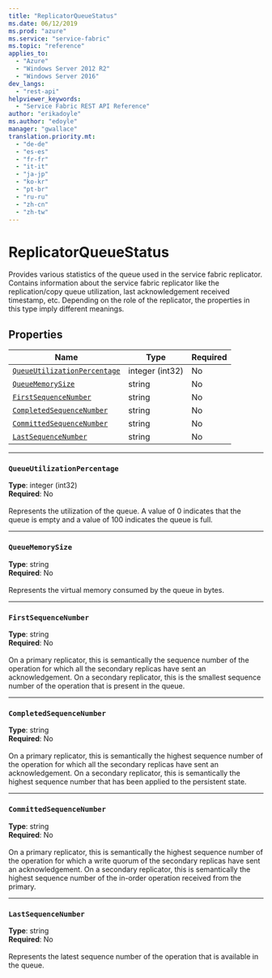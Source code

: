 ```yaml
---
title: "ReplicatorQueueStatus"
ms.date: 06/12/2019
ms.prod: "azure"
ms.service: "service-fabric"
ms.topic: "reference"
applies_to: 
  - "Azure"
  - "Windows Server 2012 R2"
  - "Windows Server 2016"
dev_langs: 
  - "rest-api"
helpviewer_keywords: 
  - "Service Fabric REST API Reference"
author: "erikadoyle"
ms.author: "edoyle"
manager: "gwallace"
translation.priority.mt: 
  - "de-de"
  - "es-es"
  - "fr-fr"
  - "it-it"
  - "ja-jp"
  - "ko-kr"
  - "pt-br"
  - "ru-ru"
  - "zh-cn"
  - "zh-tw"
---
```

# ReplicatorQueueStatus

Provides various statistics of the queue used in the service fabric replicator.
Contains information about the service fabric replicator like the replication/copy queue utilization, last acknowledgement received timestamp, etc.
Depending on the role of the replicator, the properties in this type imply different meanings.


## Properties
| Name | Type | Required |
| --- | --- | --- |
| [`QueueUtilizationPercentage`](#queueutilizationpercentage) | integer (int32) | No |
| [`QueueMemorySize`](#queuememorysize) | string | No |
| [`FirstSequenceNumber`](#firstsequencenumber) | string | No |
| [`CompletedSequenceNumber`](#completedsequencenumber) | string | No |
| [`CommittedSequenceNumber`](#committedsequencenumber) | string | No |
| [`LastSequenceNumber`](#lastsequencenumber) | string | No |

____
### `QueueUtilizationPercentage`
__Type__: integer (int32) <br/>
__Required__: No<br/>
<br/>
Represents the utilization of the queue. A value of 0 indicates that the queue is empty and a value of 100 indicates the queue is full.

____
### `QueueMemorySize`
__Type__: string <br/>
__Required__: No<br/>
<br/>
Represents the virtual memory consumed by the queue in bytes.

____
### `FirstSequenceNumber`
__Type__: string <br/>
__Required__: No<br/>
<br/>
On a primary replicator, this is semantically the sequence number of the operation for which all the secondary replicas have sent an acknowledgement.
On a secondary replicator, this is the smallest sequence number of the operation that is present in the queue.


____
### `CompletedSequenceNumber`
__Type__: string <br/>
__Required__: No<br/>
<br/>
On a primary replicator, this is semantically the highest sequence number of the operation for which all the secondary replicas have sent an acknowledgement.
On a secondary replicator, this is semantically the highest sequence number that has been applied to the persistent state.


____
### `CommittedSequenceNumber`
__Type__: string <br/>
__Required__: No<br/>
<br/>
On a primary replicator, this is semantically the highest sequence number of the operation for which a write quorum of the secondary replicas have sent an acknowledgement.
On a secondary replicator, this is semantically the highest sequence number of the in-order operation received from the primary.


____
### `LastSequenceNumber`
__Type__: string <br/>
__Required__: No<br/>
<br/>
Represents the latest sequence number of the operation that is available in the queue.
